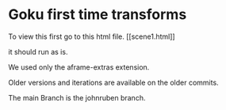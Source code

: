 # Goku first time transforms

To view this first go to this html file. [[scene1.html]]

it should run as is.

We used only the aframe-extras extension.

 Older versions and iterations are available on the older commits.

The main Branch is the johnruben branch.